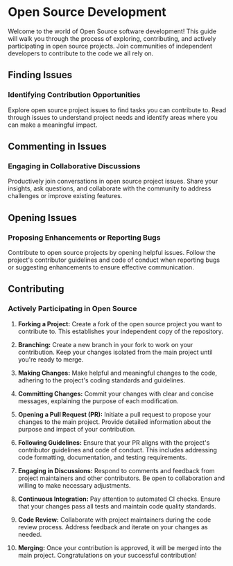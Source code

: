 # Open Source Development

Welcome to the world of Open Source software development! This guide will walk you through the process
 of exploring,  contributing, and actively participating in open source projects. Join communities of
 independent developers to contribute to the code we all rely on.

## Finding Issues

### Identifying Contribution Opportunities

Explore open source project issues to find tasks you can contribute to. Read through issues to
 understand project needs and identify areas where you can make a meaningful impact.

## Commenting in Issues

### Engaging in Collaborative Discussions

Productively join conversations in open source project issues. Share your insights, ask questions,
 and collaborate with the community to address challenges or improve existing features.

## Opening Issues

### Proposing Enhancements or Reporting Bugs

Contribute to open source projects by opening helpful issues. Follow the project's contributor guidelines
 and code of conduct when reporting bugs or suggesting enhancements to ensure effective communication.

## Contributing

### Actively Participating in Open Source

1. **Forking a Project:**
   Create a fork of the open source project you want to contribute to. This establishes your independent copy of the repository.

2. **Branching:**
   Create a new branch in your fork to work on your contribution. Keep your changes isolated from
   the main project until you're ready to merge.

3. **Making Changes:**
   Make helpful and meaningful changes to the code, adhering to the project's coding standards and guidelines.

4. **Committing Changes:**
   Commit your changes with clear and concise messages, explaining the purpose of each modification.

5. **Opening a Pull Request (PR):**
   Initiate a pull request to propose your changes to the main project. Provide detailed information
    about the purpose and impact of your contribution.

6. **Following Guidelines:**
   Ensure that your PR aligns with the project's contributor guidelines and code of conduct.
    This includes addressing code formatting, documentation, and testing requirements.

7. **Engaging in Discussions:**
   Respond to comments and feedback from project maintainers and other contributors. Be open to collaboration
    and willing to make necessary adjustments.

8. **Continuous Integration:**
   Pay attention to automated CI checks. Ensure that your changes pass all tests and maintain code quality standards.

9. **Code Review:**
   Collaborate with project maintainers during the code review process. Address feedback and iterate on your changes as needed.

10. **Merging:**
    Once your contribution is approved, it will be merged into the main project. Congratulations on your successful contribution!
